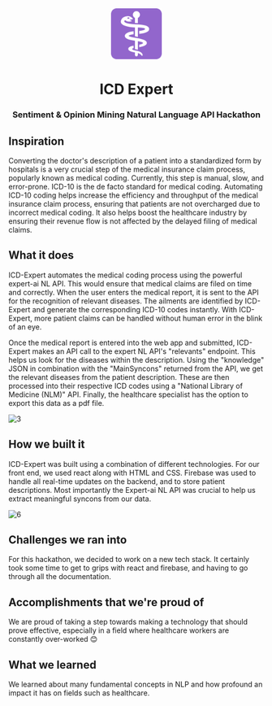 <div align="center">
  <img width="100px" height="100px" src="https://raw.githubusercontent.com/kunalh99/ICD-Expert/main/public/medicalfavicon.png?token=AIW2C5W2TT6GLQ6RUSSDZALA3IKTI" />
  <h1>ICD Expert</h1>
  <h3>Sentiment & Opinion Mining Natural Language API Hackathon</h3>
</div>

## Inspiration
Converting the doctor's description of a patient into a standardized form by hospitals is a very crucial step of the medical insurance claim process, popularly known as medical coding. Currently, this step is manual, slow, and error-prone. ICD-10 is the de facto standard for medical coding. Automating ICD-10 coding helps increase the efficiency and throughput of the medical insurance claim process, ensuring that patients are not overcharged due to incorrect medical coding. It also helps boost the healthcare industry by ensuring their revenue flow is not affected by the delayed filing of medical claims.

## What it does
ICD-Expert automates the medical coding process using the powerful expert-ai NL API. This would ensure that medical claims are filed on time and correctly. When the user enters the medical report, it is sent to the API for the recognition of relevant diseases. The ailments are identified by ICD-Expert and generate the corresponding ICD-10 codes instantly. With ICD-Expert, more patient claims can be handled without human error in the blink of an eye. 

Once the medical report is entered into the web app and submitted, ICD-Expert makes an API call to the expert NL API's "relevants" endpoint. This helps us look for the diseases within the description. Using the "knowledge" JSON in combination with the "MainSyncons" returned from the API, we get the relevant diseases from the patient description. These are then processed into their respective ICD codes using a "National Library of Medicine (NLM)" API. Finally, the healthcare specialist has the option to export this data as a pdf file.

![3](https://user-images.githubusercontent.com/36544886/122809479-3560ac00-d2df-11eb-98d2-be00a0c6fac4.png)

## How we built it
ICD-Expert was built using a combination of different technologies. For our front end, we used react along with HTML and CSS. Firebase was used to handle all real-time updates on the backend, and to store patient descriptions. Most importantly the Expert-ai NL API was crucial to help us extract meaningful syncons from our data.

![6](https://user-images.githubusercontent.com/36544886/122809497-3b568d00-d2df-11eb-9f87-d5cef82d67ba.png)

## Challenges we ran into
For this hackathon, we decided to work on a new tech stack. It certainly took some time to get to grips with react and firebase, and having to go through all the documentation.

## Accomplishments that we're proud of
We are proud of taking a step towards making a technology that should prove effective, especially in a field where healthcare workers are constantly over-worked 😊

## What we learned
We learned about many fundamental concepts in NLP and how profound an impact it has on fields such as healthcare.
